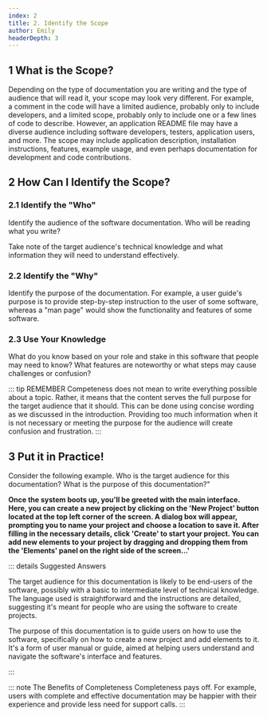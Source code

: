```yaml
---
index: 2
title: 2. Identify the Scope
author: Emily
headerDepth: 3
---
```


## 1 What is the Scope?
Depending on the type of documentation you are writing and the type of audience that will read it, your scope may look very different. For example, a comment in the code will have a limited audience, probably only to include developers, and a limited scope, probably only to include one or a few lines of code to describe. However, an application README file may have a diverse audience including software developers, testers, application users, and more. The scope may include application description, installation instructions, features, example usage, and even perhaps documentation for development and code contributions.

## 2 How Can I Identify the Scope?

### 2.1 Identify the "Who"
Identify the audience of the software documentation. Who will be reading what you write?

Take note of the target audience's technical knowledge and what information they will need to understand effectively. 

### 2.2 Identify the "Why"
Identify the purpose of the documentation. For example, a user guide's purpose is to provide step-by-step instruction to the user of some software, whereas a "man page" would show the functionality and features of some software. 

### 2.3 Use Your Knowledge
What do you know based on your role and stake in this software that people may need to know? What features are noteworthy or what steps may cause challenges or confusion?

::: tip REMEMBER
Competeness does not mean to write everything possible about a topic. Rather, it means that the content serves the full purpose for the target audience that it should. This can be done using concise wording as we discussed in the introduction. Providing too much information when it is not necessary or meeting the purpose for the audience will create confusion and frustration.
:::

## 3 Put it in Practice!

Consider the following example. Who is the target audience for this documentation? What is the purpose of this documentation?"

**Once the system boots up, you'll be greeted with the main interface. Here, you can create a new project by clicking on the 'New Project' button located at the top left corner of the screen. A dialog box will appear, prompting you to name your project and choose a location to save it. After filling in the necessary details, click 'Create' to start your project. You can add new elements to your project by dragging and dropping them from the 'Elements' panel on the right side of the screen...'**

::: details Suggested Answers

The target audience for this documentation is likely to be end-users of the software, possibly with a basic to intermediate level of technical knowledge. The language used is straightforward and the instructions are detailed, suggesting it's meant for people who are using the software to create projects.

The purpose of this documentation is to guide users on how to use the software, specifically on how to create a new project and add elements to it. It's a form of user manual or guide, aimed at helping users understand and navigate the software's interface and features.

:::


::: note The Benefits of Completeness
Completeness pays off. For example, users with complete and effective documentation may be happier with their experience and provide less need for support calls. 
:::